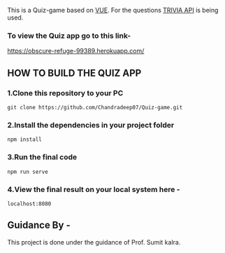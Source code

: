 
This is a Quiz-game based on [VUE](https://vuejs.org/).
For the questions [TRIVIA API](https://opentdb.com/api_config.php) is being used.


### To view the Quiz app go to this link-
https://obscure-refuge-99389.herokuapp.com/

## HOW TO BUILD THE QUIZ APP

### 1.Clone this repository to your PC
```
git clone https://github.com/Chandradeep07/Quiz-game.git

```
### 2.Install the dependencies in your project folder
```
npm install

```
### 3.Run the final code
```
npm run serve

```
### 4.View the final result on your local system here -
``` 
localhost:8080

```

## Guidance By -
This project is done under the guidance of Prof. Sumit kalra.






